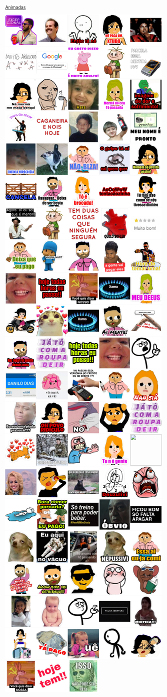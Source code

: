 <a href="https://docs.google.com/document/d/e/2PACX-1vSQtwyMCjVBelsnHlEmqcAYenVBV4hM1ET6MttazvVFTGCT_w_VnyOPNXfciyR1ntkq9z-fX_l4Zeri/pub">Animadas</a>

<img src='./figurinhas/83cb290a-5f43-4213-8242-6d8edc0e7b43.webp.png' width='100px' height='100px'><img src='./figurinhas/624af50c-2b61-4b30-a283-bff8cdda1bee.webp.png' width='100px' height='100px'><img src='./figurinhas/57d90308-250c-455d-9c4f-c2f4e355be5b.webp.png' width='100px' height='100px'><img src='./figurinhas/1587409649.webp.png' width='100px' height='100px'><img src='./figurinhas/8c98e3c5-0a3d-4243-a203-7ae13faca71e.webp.png' width='100px' height='100px'><img src='./figurinhas/4b2ee9b0-5abb-4cb0-9c88-58b2de473865.jpg.webp.png' width='100px' height='100px'><img src='./figurinhas/0ab4553b-c4f8-4c14-ad29-b9b69c282842.webp.png' width='100px' height='100px'><img src='./figurinhas/70bfe885-9c33-4537-9dd0-417e32c9e722.jpg.webp.png' width='100px' height='100px'><img src='./figurinhas/29dc9dd0-52ff-4780-ab14-3568168416ab.webp.png' width='100px' height='100px'><img src='./figurinhas/5776eb02-d9aa-4b6e-9657-092d537a9b95.jpg.webp.png' width='100px' height='100px'><img src='./figurinhas/1586961397.webp.png' width='100px' height='100px'><img src='./figurinhas/66b12e26-3096-467e-b5be-72d3b2b4a764.webp.png' width='100px' height='100px'><img src='./figurinhas/89b1b3e7-38dc-47f6-a423-2701a9f5c86b.webp.png' width='100px' height='100px'><img src='./figurinhas/monica-passada.png' width='100px' height='100px'><img src='./figurinhas/b201a242-b3f9-469a-8d09-395c4f727a1d.webp.png' width='100px' height='100px'><img src='./figurinhas/da54d342-f009-40f5-88e1-7818c835a56e.webp.png' width='100px' height='100px'><img src='./figurinhas/33fcce01-9b9c-4231-87fc-1af35048cea0.webp.png' width='100px' height='100px'><img src='./figurinhas/49471ab0-c41d-480e-8882-e10dc2a78d5d.webp.png' width='100px' height='100px'><img src='./figurinhas/333b156b-5300-49cf-8685-4d6af7b9e656.jpg.webp.png' width='100px' height='100px'><img src='./figurinhas/6b75342e-1821-4ce2-8117-a54a022079ae.webp.png' width='100px' height='100px'><img src='./figurinhas/d8903a15-6f5b-4c24-807d-d99ae98615e7.webp.png' width='100px' height='100px'><img src='./figurinhas/5248de62-4a6a-4541-9a06-403867c7d2ce.jpg.webp.png' width='100px' height='100px'><img src='./figurinhas/1587409477.webp.png' width='100px' height='100px'><img src='./figurinhas/c67588e6-cb5f-434a-ad16-41c7bd251000.webp.png' width='100px' height='100px'><img src='./figurinhas/1587409662.webp.png' width='100px' height='100px'><img src='./figurinhas/29c0ed7a-9636-41f5-9a2e-90b0efe683f3.jpg.webp.png' width='100px' height='100px'><img src='./figurinhas/1587409449.webp.png' width='100px' height='100px'><img src='./figurinhas/1587409438.webp.png' width='100px' height='100px'><img src='./figurinhas/c301cf3e-ed17-4754-a0ed-d1470f1ec5e6.webp.png' width='100px' height='100px'><img src='./figurinhas/keliane-dinheiro.png' width='100px' height='100px'><img src='./figurinhas/d51d9a5c-ad2d-440b-ad77-470f0a04c0a0.webp.png' width='100px' height='100px'><img src='./figurinhas/424b848f-d6b1-4a2a-a545-088932e5904f.jpg.webp.png' width='100px' height='100px'><img src='./figurinhas/651ab623-3037-4c21-bc7d-86dcbfeb60f0.webp.png' width='100px' height='100px'><img src='./figurinhas/6a7a0575-6590-436f-8305-9cd8af176ac5.jpg.webp.png' width='100px' height='100px'><img src='./figurinhas/4a7b7f5a-d19a-4f23-9f41-31e401e41ee0.jpg.webp.png' width='100px' height='100px'><img src='./figurinhas/1587409429.webp.png' width='100px' height='100px'><img src='./figurinhas/c89eb88f-5be4-4db8-a1c3-492658633411.jpg.webp.png' width='100px' height='100px'><img src='./figurinhas/1587409681.webp.png' width='100px' height='100px'><img src='./figurinhas/4f0c6b07-534c-495a-99f4-31085c7ff48c.webp.png' width='100px' height='100px'><img src='./figurinhas/4792fe66-da53-4576-8a3f-786ddc9de67c.webp.png' width='100px' height='100px'><img src='./figurinhas/742c616f-b20c-4900-a2d4-ddc46aa29ac0.webp.png' width='100px' height='100px'><img src='./figurinhas/3b629b08-fadd-4c16-8578-286efa327300.webp.png' width='100px' height='100px'><img src='./figurinhas/94ef5cfe-eb6f-4fe3-ac4a-799232608c15.webp.png' width='100px' height='100px'><img src='./figurinhas/8cf5fb82-0016-4562-9cb6-807658c22fdf.jpg.webp.png' width='100px' height='100px'><img src='./figurinhas/1587410631.webp.png' width='100px' height='100px'><img src='./figurinhas/1586956717.webp.png' width='100px' height='100px'><img src='./figurinhas/2720b1f9-8216-4597-a935-f832acd57c7c.webp.png' width='100px' height='100px'><img src='./figurinhas/22aa5b39-6aea-43fd-a68b-ee469a006ee8.webp.png' width='100px' height='100px'><img src='./figurinhas/1586955786.webp.png' width='100px' height='100px'><img src='./figurinhas/5537b9ae-978a-45d4-817c-9f0f06577e67.webp.png' width='100px' height='100px'><img src='./figurinhas/rafael-lugar-quente.png' width='100px' height='100px'><img src='./figurinhas/a68f1f6b-d0d9-4406-9e3d-28bd7af118ca.webp.png' width='100px' height='100px'><img src='./figurinhas/1d6c7ba2-ccf3-4328-a26e-3b5db2c9bfc1.webp.png' width='100px' height='100px'><img src='./figurinhas/0d2f40ce-8d8b-4d71-944b-ad123bfe71f9.webp.png' width='100px' height='100px'><img src='./figurinhas/a0067849-4562-4458-aab5-179a9b09c428.webp.png' width='100px' height='100px'><img src='./figurinhas/1587326701.webp.png' width='100px' height='100px'><img src='./figurinhas/2e6960c3-8e0d-45e6-975d-193559bef8dd.jpg.webp.png' width='100px' height='100px'><img src='./figurinhas/5e86bfef-05ed-4468-882a-8bd4652ec465.jpg.webp.png' width='100px' height='100px'><img src='./figurinhas/1586956703.webp.png' width='100px' height='100px'><img src='./figurinhas/1586955744.webp.png' width='100px' height='100px'><img src='./figurinhas/ba857c55-0d50-4e81-b929-0f9fef4f4b5a.webp.png' width='100px' height='100px'><img src='./figurinhas/1587141762.webp.png' width='100px' height='100px'><img src='./figurinhas/7b0beb8a-ed64-439f-8f93-b5fca22b811f.webp.png' width='100px' height='100px'><img src='./figurinhas/1586956788.webp.png' width='100px' height='100px'><img src='./figurinhas/476b2732-7d4f-48e5-a452-70342872d716.jpg.webp.png' width='100px' height='100px'><img src='./figurinhas/e5c6d3ca-51c5-4322-a46a-972c894b7bde.webp.png' width='100px' height='100px'><img src='./figurinhas/0707edfd-f809-4eb8-a5d7-0a3101f91112.webp.png' width='100px' height='100px'><img src='./figurinhas/8b339a26-e75d-44c7-bf09-8b95c803c1b3.webp.png' width='100px' height='100px'><img src='./figurinhas/1587409671.webp.png' width='100px' height='100px'><img src='./figurinhas/rafael-carniças.png' width='100px' height='100px'><img src='./figurinhas/0fe921e0-7b9b-4912-b70e-a7456caad000.webp.png' width='100px' height='100px'><img src='./figurinhas/1586956781.webp.png' width='100px' height='100px'><img src='./figurinhas/f46db515-e452-4ea0-afa1-fc254b977b1a.webp.png' width='100px' height='100px'><img src='./figurinhas/f0355652-ef5e-4368-940b-4d994a3e8a70.webp.png' width='100px' height='100px'><img src='./figurinhas/bd516060-5cc0-49cd-a964-568c4d8eae15.webp.png' width='100px' height='100px'><img src='./figurinhas/bce5d2e3-9719-4fa3-87d6-f020458ce8a9.webp.png' width='100px' height='100px'><img src='./figurinhas/615eeb7f-5996-4d30-b08d-168caf180d2e.webp.png' width='100px' height='100px'><img src='./figurinhas/0945318e-b9d3-46a9-a3b8-84f1f5aea7dc.webp.png' width='100px' height='100px'><img src='./figurinhas/6dba826b-8a98-495f-ac6e-175000154734.webp.png' width='100px' height='100px'><img src='./figurinhas/1610bd81-c6c1-4edc-b1ee-eb240b862723.jpg.webp.png' width='100px' height='100px'><img src='./figurinhas/82497b33-8852-4abc-b8c0-66533f352efd.webp.png' width='100px' height='100px'><img src='./figurinhas/f37c3e86-5cdf-4245-b238-45846a6761dd.webp.png' width='100px' height='100px'><img src='./figurinhas/7170ed0d-1e9f-4263-bc27-9a2303a5c6df.webp.png' width='100px' height='100px'><img src='./figurinhas/c45c2b25-36d2-4564-aa4a-960df7089ac5.jpg.webp.png' width='100px' height='100px'><img src='./figurinhas/1586956794.webp.png' width='100px' height='100px'><img src='./figurinhas/1587140977.webp.png' width='100px' height='100px'><img src='./figurinhas/1587140956.webp.png' width='100px' height='100px'><img src='./figurinhas/1586955802.webp.png' width='100px' height='100px'><img src='./figurinhas/5547f1b8-a9f0-46c1-9432-6de69e7a99e4.webp.png' width='100px' height='100px'><img src='./figurinhas/2cef7c17-064f-43f6-9484-a1642dd0f811.webp.png' width='100px' height='100px'><img src='./figurinhas/c7c3e0de-b16b-497e-bd8a-25249d83c02d.jpg.webp.png' width='100px' height='100px'><img src='./figurinhas/3d0dbaaa-664d-406b-aba3-e76596bf01ad.webp.png' width='100px' height='100px'><img src='./figurinhas/2a8a6580-395e-49e5-a0a0-4fbb2aec4020.webp.png' width='100px' height='100px'><img src='./figurinhas/2fa432bc-2969-4290-ac89-3ad82bef437e.webp.png' width='100px' height='100px'><img src='./figurinhas/a8dae9ce-744c-46e3-a331-e00273d7fd28.webp.png' width='100px' height='100px'><img src='./figurinhas/taciane-som.png' width='100px' height='100px'><img src='./figurinhas/82620155-b2b9-4bf1-9db8-e830a214724f.webp.png' width='100px' height='100px'><img src='./figurinhas/66e6795a-d320-45d4-b84c-673ff675f031.webp.png' width='100px' height='100px'><img src='./figurinhas/5faffa21-b60f-4aad-9f61-86dbe423173c.webp.png' width='100px' height='100px'><img src='./figurinhas/taciane-old-par.png' width='100px' height='100px'><img src='./figurinhas/7fbf5e49-4503-4053-afc4-1f283eb7fe73.webp.png' width='100px' height='100px'><img src='./figurinhas/c8bb83da-6026-4e8c-a172-4cfff850548c.webp.png' width='100px' height='100px'><img src='./figurinhas/a236cda8-e017-45fb-8fff-1784447848d6.webp.png' width='100px' height='100px'>
